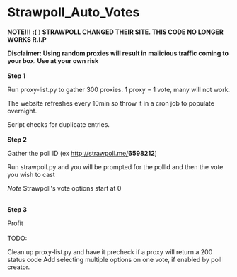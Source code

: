 # Strawpoll_Auto_Votes
<strong>NOTE!!! :( </strong>)
<strong>STRAWPOLL CHANGED THEIR SITE. THIS CODE NO LONGER WORKS R.I.P</strong>


<strong>Disclaimer: Using random proxies will result in malicious traffic coming to your box. Use at your own risk</strong>
<br></br>
<strong>Step 1</strong>

Run proxy-list.py to gather 300 proxies. 1 proxy = 1 vote, many will not work.

The website refreshes every 10min so throw it in a cron job to populate overnight.

Script checks for duplicate entries.
<br></br>
<strong>Step 2</strong>

Gather the poll ID (ex http://strawpoll.me/<strong>6598212</strong>)

Run strawpoll.py and you will be prompted for the pollId and then the vote you wish to cast

*Note* Strawpoll's vote options start at 0
<br></br>

<strong>Step 3</strong>

Profit
<br></br>
TODO: 

Clean up proxy-list.py and have it precheck if a proxy will return a 200 status code
Add selecting multiple options on one vote, if enabled by poll creator.